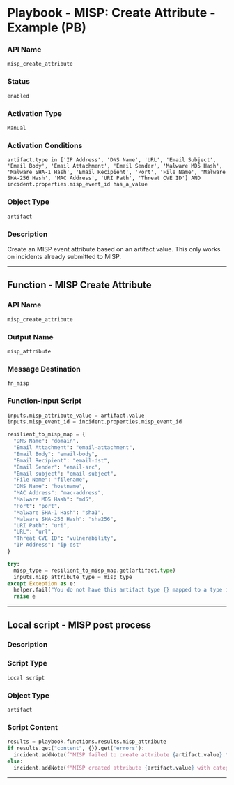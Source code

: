 <!--
    DO NOT MANUALLY EDIT THIS FILE
    THIS FILE IS AUTOMATICALLY GENERATED WITH resilient-sdk codegen
    Generated with resilient-sdk v51.0.2.2.1096
-->

# Playbook - MISP: Create Attribute - Example (PB)

### API Name
`misp_create_attribute`

### Status
`enabled`

### Activation Type
`Manual`

### Activation Conditions
`artifact.type in ['IP Address', 'DNS Name', 'URL', 'Email Subject', 'Email Body', 'Email Attachment', 'Email Sender', 'Malware MD5 Hash', 'Malware SHA-1 Hash', 'Email Recipient', 'Port', 'File Name', 'Malware SHA-256 Hash', 'MAC Address', 'URI Path', 'Threat CVE ID'] AND incident.properties.misp_event_id has_a_value`

### Object Type
`artifact`

### Description
Create an MISP event attribute based on an artifact value. This only works on incidents already submitted to MISP.


---
## Function - MISP Create Attribute

### API Name
`misp_create_attribute`

### Output Name
`misp_attribute`

### Message Destination
`fn_misp`

### Function-Input Script
```python
inputs.misp_attribute_value = artifact.value
inputs.misp_event_id = incident.properties.misp_event_id

resilient_to_misp_map = {
  "DNS Name": "domain",
  "Email Attachment": "email-attachment",
  "Email Body": "email-body",
  "Email Recipient": "email-dst",
  "Email Sender": "email-src",
  "Email subject": "email-subject",
  "File Name": "filename",
  "DNS Name": "hostname",
  "MAC Address": "mac-address",
  "Malware MD5 Hash": "md5",
  "Port": "port",
  "Malware SHA-1 Hash": "sha1",
  "Malware SHA-256 Hash": "sha256",
  "URI Path": "uri",
  "URL": "url",
  "Threat CVE ID": "vulnerability",
  "IP Address": "ip-dst"
}

try:
  misp_type = resilient_to_misp_map.get(artifact.type)
  inputs.misp_attribute_type = misp_type
except Exception as e:
  helper.fail("You do not have this artifact type {} mapped to a type in MISP - Ask your Admin".format(artifact.value))
  raise e
```

---

## Local script - MISP post process

### Description


### Script Type
`Local script`

### Object Type
`artifact`

### Script Content
```python
results = playbook.functions.results.misp_attribute
if results.get("content", {}).get('errors'):
  incident.addNote(f"MISP failed to create attribute {artifact.value}.\nError: {results.get('content', {}).get('errors', {}).get('value')}")
else:
  incident.addNote(f"MISP created attribute {artifact.value} with category {results.get('content', {}).get('Attribute', {}).get('category')}")
```

---

